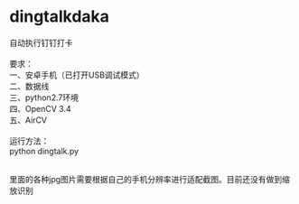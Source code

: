 # dingtalkdaka
自动执行钉钉打卡</br></br>
要求：</br>
一、安卓手机（已打开USB调试模式）</br>
二、数据线</br>
三、python2.7环境</br>
四、OpenCV 3.4</br>
五、AirCV</br>
</br>
运行方法：</br>
python dingtalk.py  </br>
</br>

里面的各种jpg图片需要根据自己的手机分辨率进行适配截图。目前还没有做到缩放识别</br>
